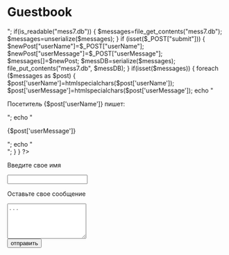 <!DOCTYPE html>
<html>
<head>
<meta charset="UTF-8">
</head>
<title>
</title>
<body>
<h1> Guestbook </h1>
 
<?PHP
echo "<pre>";
if(is_readable("mess7.db")) {
	$messages=file_get_contents("mess7.db");
	$messages=unserialize($messages);
}
if (isset($_POST["submit"])) {
$newPost["userName"]=$_POST["userName"];
$newPost["userMessage"]=$_POST["userMessage"];
$messages[]=$newPost;
$messDB=serialize($messages);
file_put_contents("mess7.db", $messDB);
}

if(isset($messages)) {
	
	foreach ($messages as $post) {
		$post['userName']=htmlspecialchars($post['userName']);
		$post['userMessage']=htmlspecialchars($post['userMessage']);
	echo "<p> Посетитель {$post['userName']} пишет: </p>"; 
	echo "<p> {$post['userMessage']}</p>";
	echo "<br>";
	}
}
?>
<form method="post" action="7.php"> 
	<label for="userName"><p>Введите свое имя </p></label>
	<input type="text" name="userName" id="userName">  
	<label for="userMessage"><p>Оставьте свое сообщение </p></label>
	<textarea name="userMessage" id="userMessage" placeholder="..."cols=20 rows=5></textarea> <br> 
	<input type="submit" name="submit" value="отправить"> 
</form>
</body>
</html>
